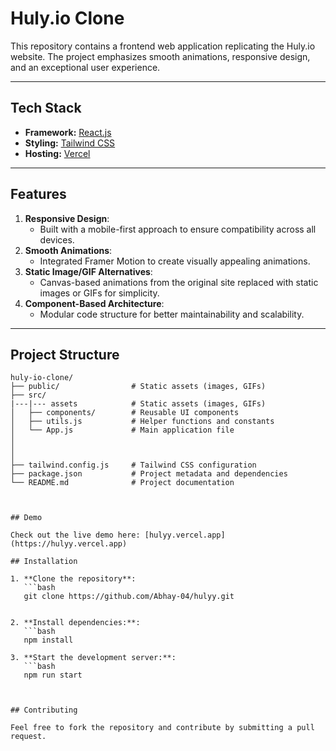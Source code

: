 # Huly.io Clone  

This repository contains a frontend web application replicating the Huly.io website. The project emphasizes smooth animations, responsive design, and an exceptional user experience.  

---

## Tech Stack  

- **Framework:** [React.js](https://reactjs.org/)  
- **Styling:** [Tailwind CSS](https://tailwindcss.com/)  
- **Hosting:** [Vercel](https://vercel.com/)  

---

## Features  

1. **Responsive Design**:  
   - Built with a mobile-first approach to ensure compatibility across all devices.  
2. **Smooth Animations**:  
   - Integrated Framer Motion to create visually appealing animations.  
3. **Static Image/GIF Alternatives**:  
   - Canvas-based animations from the original site replaced with static images or GIFs for simplicity.  
4. **Component-Based Architecture**:  
   - Modular code structure for better maintainability and scalability.  


---

## Project Structure  

```plaintext
huly-io-clone/
├── public/                # Static assets (images, GIFs)
├── src/
|---|--- assets            # Static assets (images, GIFs)
│   ├── components/        # Reusable UI components
│   ├── utils.js           # Helper functions and constants
│   └── App.js             # Main application file
│   
│  
│   
├── tailwind.config.js     # Tailwind CSS configuration
├── package.json           # Project metadata and dependencies
└── README.md              # Project documentation



## Demo

Check out the live demo here: [hulyy.vercel.app](https://hulyy.vercel.app)

## Installation

1. **Clone the repository**:
   ```bash
   git clone https://github.com/Abhay-04/hulyy.git


2. **Install dependencies:**:
   ```bash
   npm install   

3. **Start the development server:**:
   ```bash
   npm run start   



## Contributing

Feel free to fork the repository and contribute by submitting a pull request. 